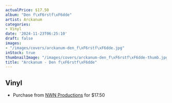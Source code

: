 ```yaml
---
actualPrice: $17.50
album: "Den f\xF6rstf\xF6dde"
artist: Arckanum
categories:
- Vinyl
date: '2024-11-23T06:25:10'
draft: false
images:
- "/images/covers/arckanum-den_f\xF6rstf\xF6dde.jpg"
inStock: true
thumbnailImage: "/images/covers/arckanum-den_f\xF6rstf\xF6dde-thumb.jpg"
title: "Arckanum - Den f\xF6rstf\xF6dde"
---
```


## Vinyl
* Purchase from [NWN Productions](http://shop.nwnprod.com/index.php?route=product/product&path=75&product_id=54049&sort=pd.name&order=ASC) for $17.50

